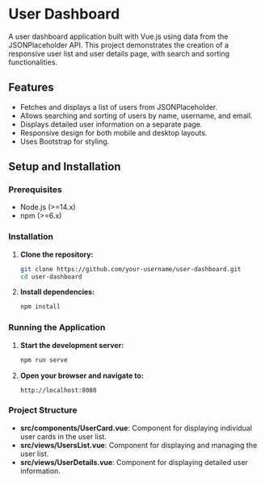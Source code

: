 # User Dashboard

A user dashboard application built with Vue.js using data from the JSONPlaceholder API. This project demonstrates the creation of a responsive user list and user details page, with search and sorting functionalities.

## Features

- Fetches and displays a list of users from JSONPlaceholder.
- Allows searching and sorting of users by name, username, and email.
- Displays detailed user information on a separate page.
- Responsive design for both mobile and desktop layouts.
- Uses Bootstrap for styling.

## Setup and Installation

### Prerequisites

- Node.js (>=14.x)
- npm (>=6.x)

### Installation

1. **Clone the repository:**

    ```bash
    git clone https://github.com/your-username/user-dashboard.git
    cd user-dashboard
    ```

2. **Install dependencies:**

    ```bash
    npm install
    ```

### Running the Application

1. **Start the development server:**

    ```bash
    npm run serve
    ```

2. **Open your browser and navigate to:**

    ```
    http://localhost:8080
    ```

### Project Structure

- **src/components/UserCard.vue**: Component for displaying individual user cards in the user list.
- **src/views/UsersList.vue**: Component for displaying and managing the user list.
- **src/views/UserDetails.vue**: Component for displaying detailed user information.
